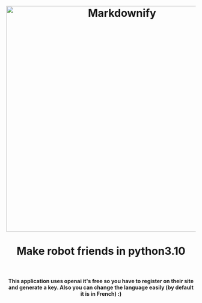 
<h1 align="center">
  <br>
  <a href="#"><img src="https://media.wired.com/photos/59372233bef1fc4e58f9482a/master/w_2560%2Cc_limit/Musio_1920x1280.jpg" alt="Markdownify" width="600"></a>
  <br>
  <br>
  Make robot friends in python3.10
  <br>
  <br>
</h1>

<h4 align="center">This application uses openai it's free so you have to register on their site and generate a key. Also you can change the language easily (by default it is in French) :)</h4>

